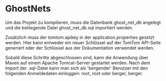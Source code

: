 # GhostNets

Um das Projekt zu kompilieren, muss die Datenbank ghost_net_db angelegt und die beiliegende Datei ghost_net_db.sql importiert werden.

Zusätzlich muss der tomtom.apikey in der application.properties gesetzt werden. 
Hier kann entweder ein neuer Schlüssel auf der TomTom API-Seite generiert oder der Schlüssel aus der Dokumentation verwendet werden.

Sobald diese Schritte abgeschlossen sind, kann die Anwendung über Maven auf
einem Apache Tomcat-Server gestartet werden. Nach dem Import der .sql-Datei kann man sich als 'bergender' 
Benutzer mit den folgenden Anmeldedaten einloggen: root, root oder berger, berger.